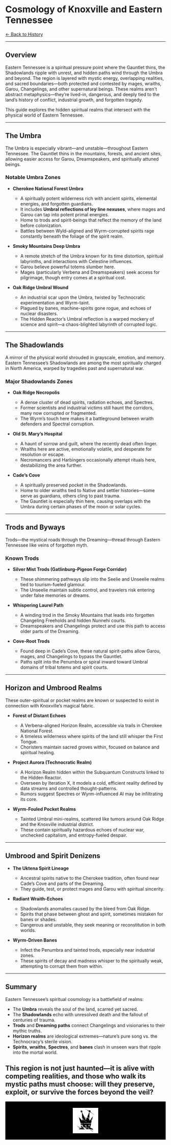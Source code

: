 # Cosmology of Knoxville and Eastern Tennessee

[← Back to History](../README.md)  

-----
## Overview

Eastern Tennessee is a spiritual pressure point where the Gauntlet thins, the Shadowlands ripple with unrest, and hidden paths wind through the Umbra and beyond. The region is layered with mystic energy, overlapping realities, and sacred boundaries—both protected and contested by mages, wraiths, Garou, Changelings, and other supernatural beings. These realms aren't abstract metaphysics—they’re lived-in, dangerous, and deeply tied to the land’s history of conflict, industrial growth, and forgotten tragedy.

This guide explores the hidden spiritual realms that intersect with the physical world of Eastern Tennessee.

---

## The Umbra

The Umbra is especially vibrant—and unstable—throughout Eastern Tennessee. The Gauntlet thins in the mountains, forests, and ancient sites, allowing easier access for Garou, Dreamspeakers, and spiritually attuned beings.

### Notable Umbra Zones

- **Cherokee National Forest Umbra**
  - A spiritually potent wilderness rich with ancient spirits, elemental energies, and forgotten guardians.
  - It includes **Umbral reflections of ley line nexuses**, where mages and Garou can tap into potent primal energies.
  - Home to trods and spirit-beings that reflect the memory of the land before colonization.
  - Battles between Wyld-aligned and Wyrm-corrupted spirits rage constantly beneath the foliage of the spirit realm.

- **Smoky Mountains Deep Umbra**
  - A remote stretch of the Umbra known for its time distortion, spiritual labyrinths, and interactions with Celestine influences.
  - Garou believe powerful totems slumber here.
  - Mages (particularly Verbena and Dreamspeakers) seek access for pilgrimage, though entry comes at a spiritual cost.

- **Oak Ridge Umbral Wound**
  - An industrial scar upon the Umbra, twisted by Technocratic experimentation and Wyrm-taint.
  - Plagued by banes, machine-spirits gone rogue, and echoes of nuclear disasters.
  - The Hidden Reactor’s Umbral reflection is a warped mockery of science and spirit—a chaos-blighted labyrinth of corrupted logic.

---

## The Shadowlands

A mirror of the physical world shrouded in grayscale, emotion, and memory. Eastern Tennessee’s Shadowlands are among the most spiritually charged in North America, warped by tragedies past and supernatural war.

### Major Shadowlands Zones

- **Oak Ridge Necropolis**
  - A dense cluster of dead spirits, radiation echoes, and Spectres.
  - Former scientists and industrial victims still haunt the corridors, many now corrupted or fragmented.
  - The Wyrm’s touch here makes it a battleground between wraith defenders and Spectral corruption.

- **Old St. Mary’s Hospital**
  - A haunt of sorrow and guilt, where the recently dead often linger.
  - Wraiths here are active, emotionally volatile, and desperate for resolution or escape.
  - Necromancers and Harbingers occasionally attempt rituals here, destabilizing the area further.

- **Cade’s Cove**
  - A spiritually preserved pocket in the Shadowlands.
  - Home to older wraiths tied to Native and settler histories—some serve as guardians, others cling to past trauma.
  - The Gauntlet is especially thin here, causing overlaps with the Umbra during certain phases of the moon or solar cycles.

---

## Trods and Byways

Trods—the mystical roads through the Dreaming—thread through Eastern Tennessee like veins of forgotten myth.

### Known Trods

- **Silver Mist Trods (Gatlinburg–Pigeon Forge Corridor)**
  - These shimmering pathways slip into the Seelie and Unseelie realms tied to tourism-fueled glamour.
  - The Unseelie maintain subtle control, and travelers risk entering under false memories or dreams.

- **Whispering Laurel Path**
  - A winding trod in the Smoky Mountains that leads into forgotten Changeling Freeholds and hidden Nunnehi courts.
  - Dreamspeakers and Changelings protect and use this path to access older parts of the Dreaming.

- **Cove-Root Trods**
  - Found deep in Cade’s Cove, these natural spirit-paths allow Garou, mages, and Changelings to bypass the Gauntlet.
  - Paths split into the Penumbra or spiral inward toward Umbral domains of tribal totems and spirit courts.

---

## Horizon and Umbrood Realms

These outer-spiritual or pocket realms are known or suspected to exist in connection with Knoxville’s magical fabric.

- **Forest of Distant Echoes**
  - A Verbena-aligned Horizon Realm, accessible via trails in Cherokee National Forest.
  - A timeless wilderness where spirits of the land still whisper the First Tongue.
  - Choristers maintain sacred groves within, focused on balance and spiritual healing.

- **Project Aurora (Technocratic Realm)**
  - A Horizon Realm hidden within the Subquantum Constructs linked to the Hidden Reactor.
  - Overseen by Iteration X, it models a cold, efficient reality defined by data streams and controlled thought-patterns.
  - Rumors suggest Spectres or Wyrm-influenced AI may be infiltrating its core.

- **Wyrm-Fouled Pocket Realms**
  - Tainted Umbral mini-realms, scattered like tumors around Oak Ridge and the Knoxville industrial district.
  - These contain spiritually hazardous echoes of nuclear war, unchecked capitalism, and entropy-fueled despair.

---

## Umbrood and Spirit Denizens

- **The Uktena Spirit Lineage**
  - Ancestral spirits native to the Cherokee tradition, often found near Cade’s Cove and parts of the Dreaming.
  - They guide, test, or protect mages and Garou with spiritual sincerity.

- **Radiant Wraith-Echoes**
  - Shadowlands anomalies caused by the bleed from Oak Ridge.
  - Spirits that phase between ghost and spirit, sometimes mistaken for banes or shades.
  - Dangerous and unstable, they seek meaning or reconstitution in both worlds.

- **Wyrm-Driven Banes**
  - Infect the Penumbra and tainted trods, especially near industrial zones.
  - These spirits of decay and madness whisper to the spiritually weak, attempting to corrupt them from within.

---

## Summary

Eastern Tennessee’s spiritual cosmology is a battlefield of realms:

- The **Umbra** reveals the soul of the land, scarred yet sacred.
- The **Shadowlands** echo with unresolved death and the fallout of centuries of trauma.
- **Trods** and **Dreaming paths** connect Changelings and visionaries to their mythic truths.
- **Horizon realms** are ideological extremes—nature’s pure song vs. the Technocracy’s sterile vision.
- **Spirits**, **wraiths**, **Spectres**, and **banes** clash in unseen wars that ripple into the mortal world.

This region is not just haunted—it is alive with competing realities, and those who walk its mystic paths must choose: will they preserve, exploit, or survive the forces beyond the veil?
-----
<p align="center" style="background-color: #000; padding: 20px;">
  <img src="https://raw.githubusercontent.com/mckn-larp/.github/main/profile/05-queen-glow.png" alt="Knoxville Crown Footer" width="80" style="margin: 0 20px; vertical-align: middle;" />
</p>
